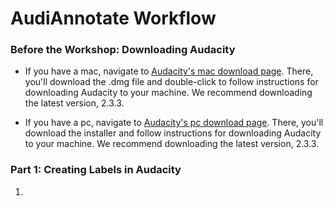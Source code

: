 # AudiAnnotate Workflow

### Before the Workshop: Downloading Audacity

* If you have a mac, navigate to [Audacity's mac download page](https://www.audacityteam.org/download/mac/). There, you'll download the .dmg file and double-click to follow instructions for downloading Audacity to your machine. We recommend downloading the latest version, 2.3.3.

* If you have a pc, navigate to [Audacity's pc download page](https://www.audacityteam.org/download/windows/). There, you'll download the installer and follow instructions for downloading Audacity to your machine. We recommend downloading the latest version, 2.3.3.

### Part 1: Creating Labels in Audacity

1. 

